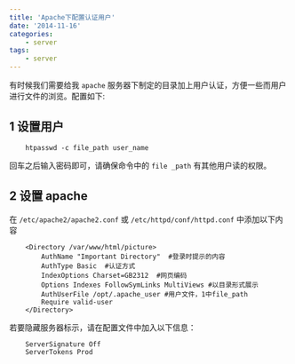 ```yaml
---
title: 'Apache下配置认证用户'
date: '2014-11-16'
categories:
	- server
tags:
    - server
---
```



有时候我们需要给我 `apache` 服务器下制定的目录加上用户认证，方便一些而用户进行文件的浏览。配置如下:

1 设置用户
----
```
	htpasswd -c file_path user_name
```
回车之后输入密码即可，请确保命令中的 `file _path` 有其他用户读的权限。

2 设置 apache
----
在 `/etc/apache2/apache2.conf` 或 `/etc/httpd/conf/httpd.conf` 中添加以下内容
```
	<Directory /var/www/html/picture>
		AuthName "Important Directory"  #登录时提示的内容
		AuthType Basic  #认证方式
		IndexOptions Charset=GB2312  #网页编码
		Options Indexes FollowSymLinks MultiViews #以目录形式展示
		AuthUserFile /opt/.apache_user #用户文件，1中file_path
		Require valid-user
	</Directory>
```
若要隐藏服务器标示，请在配置文件中加入以下信息：
```
	ServerSignature Off
	ServerTokens Prod
```
